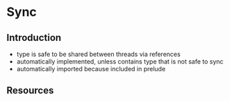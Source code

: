 # Sync



## Introduction

- type is safe to be shared between threads via references
- automatically implemented, unless contains type that is not safe to sync
- automatically imported because included in prelude



## Resources
